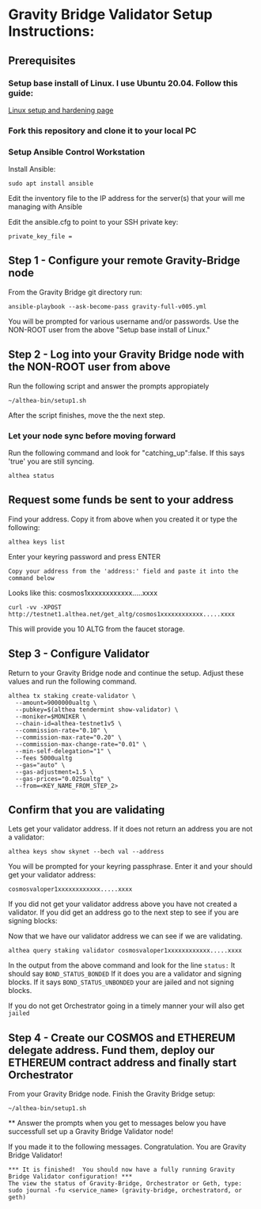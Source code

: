 # Gravity Bridge Validator Setup Instructions:

## Prerequisites

### Setup base install of Linux.  I use Ubuntu 20.04.  Follow this guide:

[Linux setup and hardening page](https://github.com/lightiv/SkyNet/wiki/Ubuntu-Linux-Install-Guide)


### Fork this repository and clone it to your local PC

### Setup Ansible Control Workstation

Install Ansible:
```
sudo apt install ansible
```

Edit the inventory file to the IP address for the server(s) that your will me managing with Ansible

Edit the ansible.cfg to point to your SSH private key: 
```
private_key_file = 
```

## Step 1 - Configure your remote Gravity-Bridge node

From the Gravity Bridge git directory run:

```
ansible-playbook --ask-become-pass gravity-full-v005.yml
```

You will be prompted for various username and/or passwords.  Use the NON-ROOT user from the above "Setup base install of Linux."

## Step 2 - Log into your Gravity Bridge node with the NON-ROOT user from above

Run the following script and answer the prompts appropiately
```
~/althea-bin/setup1.sh
```

After the script finishes, move the the next step.


### Let your node sync before moving forward

Run the following command and look for "catching_up":false. If this says 'true' you are still syncing.

```
althea status
```

## Request some funds be sent to your address

Find your address.  Copy it from above when you created it or type the following:

```
althea keys list
```

Enter your keyring password and press ENTER

```
Copy your address from the 'address:' field and paste it into the command below
```

Looks like this: cosmos1xxxxxxxxxxxx.....xxxx

```
curl -vv -XPOST http://testnet1.althea.net/get_altg/cosmos1xxxxxxxxxxxx.....xxxx
```

This will provide you 10 ALTG from the faucet storage.


## Step 3 - Configure Validator

Return to your Gravity Bridge node and continue the setup.  Adjust these values and run the following command.
```
althea tx staking create-validator \
  --amount=9000000ualtg \
  --pubkey=$(althea tendermint show-validator) \
  --moniker=$MONIKER \
  --chain-id=althea-testnet1v5 \
  --commission-rate="0.10" \
  --commission-max-rate="0.20" \
  --commission-max-change-rate="0.01" \
  --min-self-delegation="1" \
  --fees 5000ualtg
  --gas="auto" \
  --gas-adjustment=1.5 \
  --gas-prices="0.025ualtg" \
  --from=<KEY_NAME_FROM_STEP_2>
```

## Confirm that you are validating

Lets get your validator address.  If it does not return an address you are not a validator:

```
althea keys show skynet --bech val --address
```

You will be prompted for your keyring passphrase.  Enter it and your should get your validator address:

```
cosmosvaloper1xxxxxxxxxxxx.....xxxx
```

If you did not get your validator address above you have not created a validator.  If you did get an address go to the next step to see if you are signing blocks:

Now that we have our validator address we can see if we are validating.

```
althea query staking validator cosmosvaloper1xxxxxxxxxxxx.....xxxx
```

In the output from the above command and look for the line ```status:``` It should say ```BOND_STATUS_BONDED```  If it does you are a validator and signing blocks.  If it says ```BOND_STATUS_UNBONDED``` your are jailed and not signing blocks.

If you do not get Orchestrator going in a timely manner your will also get ```jailed```

## Step 4 - Create our COSMOS and ETHEREUM delegate address. Fund them, deploy our ETHEREUM contract address and finally start Orchestrator

From your Gravity Bridge node.  Finish the Gravity Bridge setup:
```
~/althea-bin/setup1.sh
```

** Answer the prompts when you get to messages below you have successfull set up a Gravity Bridge Validator node!


If you made it to the following messages.  Congratulation.  You are Gravity Bridge Validator!
```
*** It is finished!  You should now have a fully running Gravity Bridge Validator configuration! ***
The view the status of Gravity-Bridge, Orchestrator or Geth, type: sudo journal -fu <service_name> (gravity-bridge, orchestratord, or geth)
```
